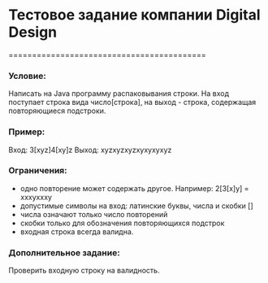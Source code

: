 # Тестовое задание компании Digital Design
==========================================
### Условие:
Написать на Java программу распаковывания строки. На вход поступает строка вида число[строка], на выход - строка, содержащая повторяющиеся подстроки.

### Пример:
Вход: 3[xyz]4[xy]z
Выход: xyzxyzxyzxyxyxyxyz

### Ограничения:
- одно повторение может содержать другое. Например: 2[3[x]y]  = xxxyxxxy
- допустимые символы на вход: латинские буквы, числа и скобки []
- числа означают только число повторений
- скобки только для обозначения повторяющихся подстрок
- входная строка всегда валидна.

### Дополнительное задание:
Проверить входную строку на валидность.

